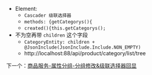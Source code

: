 - Element:
	- `Cascader 级联选择器`
	- `methods: {getCategorys(){`
	- `created(){this.getCategorys();`
- 不为空再带 `children` 这个字段
	- `CategoryEntity: children + @JsonInclude(JsonInclude.Include.NON_EMPTY)`
	- http://localhost:88/api/product/category/list/tree

下一个：[商品服务-属性分组-分组修改&级联选择器回显](课程&笔记/技术栈/尚硅谷/谷粒商城/步骤与问题/recources/商品服务-属性分组-分组修改&级联选择器回显.md)